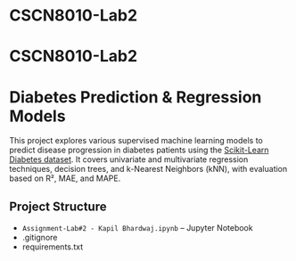 # CSCN8010-Lab2
# CSCN8010-Lab2

# Diabetes Prediction & Regression Models

This project explores various supervised machine learning models to predict disease progression in diabetes patients using the [Scikit-Learn Diabetes dataset](https://scikit-learn.org/stable/datasets/toy_dataset.html#diabetes-dataset). It covers univariate and multivariate regression techniques, decision trees, and k-Nearest Neighbors (kNN), with evaluation based on R², MAE, and MAPE.

## Project Structure

- `Assignment-Lab#2 - Kapil Bhardwaj.ipynb` – Jupyter Notebook
- .gitignore
- requirements.txt